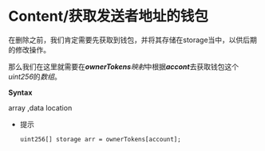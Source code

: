 # Content/**获取发送者地址的钱包**

在删除之前，我们肯定需要先获取到钱包，并将其存储在storage当中，以供后期的修改操作。

那么我们在这里就需要在***ownerTokens**映射*中根据***accont***去获取钱包这个*uint256*的*数组*。

**Syntax**

array ,data location

- 提示
    
    ```solidity
    uint256[] storage arr = ownerTokens[account];
    ```
